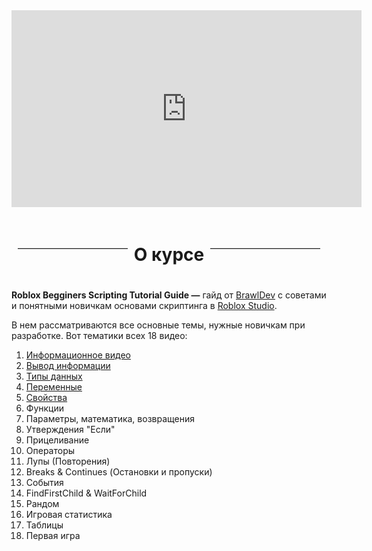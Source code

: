 <center> <iframe width="560" height="315" src="https://www.youtube.com/embed/videoseries?si=hWngIVgNn0szv_yn&amp;list=PLQ1Qd31Hmi3W_CGDzYOp7enyHlOuO3MtC" title="YouTube video player" frameborder="0" allow="accelerometer; autoplay; clipboard-write; encrypted-media; gyroscope; picture-in-picture; web-share" referrerpolicy="strict-origin-when-cross-origin" allowfullscreen></iframe> </center>

<div style="display: flex; align-items: center; text-align: center; margin: 20px 0;"> 
<hr style="flex-grow: 1; border: none; border-top: 1px solid #ccc; margin: 0 10px;"> <h1>О курсе</h1>
<hr style="flex-grow: 1; border: none; border-top: 1px solid #ccc; margin: 0 10px;"> </div>

**Roblox Begginers Scripting Tutorial Guide —** гайд от [BrawlDev](https://www.youtube.com/@BrawlDevRBLX) с советами и понятными новичкам основами скриптинга в [Roblox Studio](<../../Roblox Studio.md>).

В нем рассматриваются все основные темы, нужные новичкам при разработке. Вот тематики всех 18 видео:

1) [Информационное видео](<1. Информационное видео.md>)
2) [Вывод информации](<2. Вывод информации.md>)
3) [Типы данных](<3. Типы данных.md>)
4) [Переменные](<4. Переменные.md>)
5) [Свойства](<5. Свойства.md>)
6) Функции
7) Параметры, математика, возвращения
8) Утверждения "Если"
9) Прицеливание
10) Операторы
11) Лупы (Повторения)
12) Breaks & Continues (Остановки и пропуски)
13) События
14) FindFirstChild & WaitForChild
15) Рандом
16) Игровая статистика
17) Таблицы
18) Первая игра